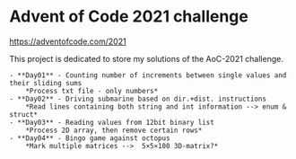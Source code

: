 # Advent of Code 2021 challenge
https://adventofcode.com/2021

This project is dedicated to store my solutions of the AoC-2021 challenge.

	- **Day01** - Counting number of increments between single values and their sliding sums
		*Process txt file - only numbers*
	- **Day02** - Driving submarine based on dir.+dist. instructions
		*Read lines containing both string and int information --> enum & struct*
	- **Day03** - Reading values from 12bit binary list
		*Process 2D array, then remove certain rows*
	- **Day04** - Bingo game against octopus
		*Mark multiple matrices -->  5×5×100 3D-matrix?*
